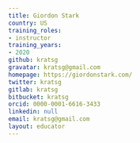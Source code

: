 ```yaml
---
title: Giordon Stark
country: US
training_roles:
- instructor
training_years:
- 2020
github: kratsg
gravatar: kratsg@gmail.com
homepage: https://giordonstark.com/
twitter: kratsg
gitlab: kratsg
bitbucket: kratsg
orcid: 0000-0001-6616-3433
linkedin: null
email: kratsg@gmail.com
layout: educator
---
```


<!-- Write something about yourself here (if you want)!
You can use Markdown syntax to style this page.
-->